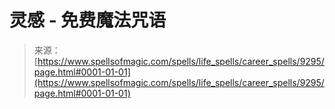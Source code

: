 <!--yml

category: 未分类

date: 2024-06-12 18:45:10

-->

# 灵感 - 免费魔法咒语

> 来源：[https://www.spellsofmagic.com/spells/life_spells/career_spells/9295/page.html#0001-01-01](https://www.spellsofmagic.com/spells/life_spells/career_spells/9295/page.html#0001-01-01)
